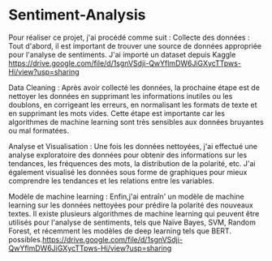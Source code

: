﻿# Sentiment-Analysis
Pour réaliser ce projet, j'ai procédé comme suit : 
Collecte des données : Tout d'abord, il est important de trouver une source de données appropriée pour l'analyse de sentiments. J'ai importé un dataset depuis Kaggle https://drive.google.com/file/d/1sgnVSdji-QwYflmDW6JiGXycTTpws-Hi/view?usp=sharing

Data Cleaning : Après avoir collecté les données, la prochaine étape est de nettoyer les données en supprimant les informations inutiles ou les doublons, en corrigeant les erreurs, en normalisant les formats de texte et en supprimant les mots vides. Cette étape est importante car les algorithmes de machine learning sont très sensibles aux données bruyantes ou mal formatées.

Analyse et Visualisation : Une fois les données nettoyées, j'ai effectué une analyse exploratoire des données pour obtenir des informations sur les tendances, les fréquences des mots, la distribution de la polarité, etc. J'ai également visualisé les données sous forme de graphiques pour mieux comprendre les tendances et les relations entre les variables.

Modèle de machine learning : Enfin,j'ai entraîn' un modèle de machine learning sur les données nettoyées pour prédire la polarité des nouveaux textes. Il existe plusieurs algorithmes de machine learning qui peuvent être utilisés pour l'analyse de sentiments, tels que Naïve Bayes, SVM, Random Forest, et récemment les modèles de deep learning tels que BERT.
possibles.https://drive.google.com/file/d/1sgnVSdji-QwYflmDW6JiGXycTTpws-Hi/view?usp=sharing
